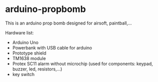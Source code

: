 # arduino-propbomb
This is an arduino prop bomb designed for airsoft, paintball,...

Hardware list:
- Arduino Uno
- Powerbank with USB cable for arduino
- Prototype shield
- TM1638 module 
- Protex SC11 alarm without microchip (used for components: keypad, buzzer, led, resistors,...)
- key switch
